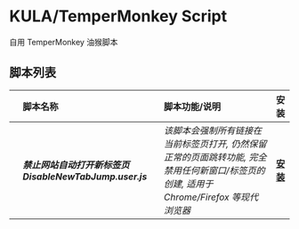 # KULA/TemperMonkey Script

自用 TemperMonkey 油猴脚本

## 脚本列表

|     | 脚本名称                                                 | 脚本功能/说明                                                                                                                           |                          安装                           |
| :-: | :------------------------------------------------------- | :-------------------------------------------------------------------------------------------------------------------------------------- | :-----------------------------------------------------: |
|     | _**禁止网站自动打开新标签页 DisableNewTabJump.user.js**_ | _该脚本会强制所有链接在当前标签页打开, 仍然保留正常的页面跳转功能, 完全禁用任何新窗口/标签页的创建, 适用于 Chrome/Firefox 等现代浏览器_ | **[安装](https://greasyfork.org/zh-CN/scripts/525874)** |
